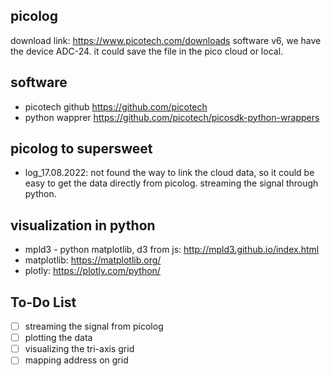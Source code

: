 ## picolog 
download link: https://www.picotech.com/downloads
software v6, we have the device ADC-24.
it could save the file in the pico cloud or local.

## software
- picotech github
https://github.com/picotech
- python wapprer
https://github.com/picotech/picosdk-python-wrappers

## picolog to supersweet
- log_17.08.2022:
not found the way to link the cloud data, so it could be easy to get the data directly from picolog.
streaming the signal through python.

## visualization in python
- mpld3 - python matplotlib, d3 from js: http://mpld3.github.io/index.html
- matplotlib: https://matplotlib.org/
- plotly: https://plotly.com/python/

## To-Do List
- [ ] streaming the signal from picolog
- [ ] plotting the data
- [ ] visualizing the tri-axis grid
- [ ] mapping address on grid